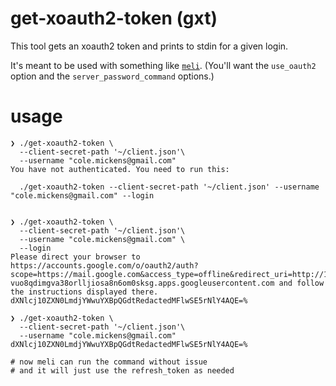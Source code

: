 # get-xoauth2-token (gxt)

This tool gets an xoauth2 token and prints to stdin for a given login.

It's meant to be used with something like [`meli`](https://meli.delivery).
(You'll want the `use_oauth2` option and the `server_password_command` options.)

# usage

```shell
❯ ./get-xoauth2-token \
  --client-secret-path '~/client.json'\
  --username "cole.mickens@gmail.com"
You have not authenticated. You need to run this:

  ./get-xoauth2-token --client-secret-path '~/client.json' --username "cole.mickens@gmail.com" --login


❯ ./get-xoauth2-token \
  --client-secret-path '~/client.json'\
  --username "cole.mickens@gmail.com" \
  --login
Please direct your browser to https://accounts.google.com/o/oauth2/auth?scope=https://mail.google.com&access_type=offline&redirect_uri=http://127.0.0.1:41099&response_type=code&client_id=885945199677-vuo8qdimgva38orlljiosa8n6om0sksg.apps.googleusercontent.com and follow the instructions displayed there.
dXNlcj10ZXN0LmdjYWwuYXBpQGdtRedactedMFlwSE5rNlY4AQE=%

❯ ./get-xoauth2-token \
  --client-secret-path '~/client.json'\
  --username "cole.mickens@gmail.com"
dXNlcj10ZXN0LmdjYWwuYXBpQGdtRedactedMFlwSE5rNlY4AQE=%

# now meli can run the command without issue
# and it will just use the refresh_token as needed
```
